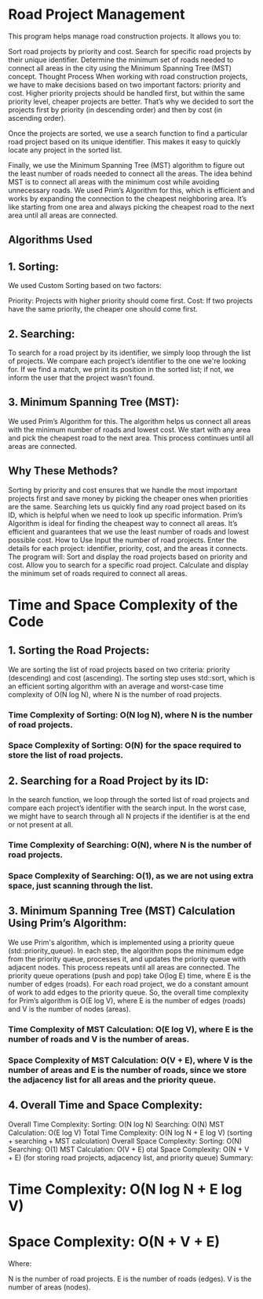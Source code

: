 # Road Project Management
This program helps manage road construction projects. It allows you to:

Sort road projects by priority and cost.
Search for specific road projects by their unique identifier.
Determine the minimum set of roads needed to connect all areas in the city using the Minimum Spanning Tree (MST) concept.
Thought Process
When working with road construction projects, we have to make decisions based on two important factors: priority and cost. Higher priority projects should be handled first, but within the same priority level, cheaper projects are better. That’s why we decided to sort the projects first by priority (in descending order) and then by cost (in ascending order).

Once the projects are sorted, we use a search function to find a particular road project based on its unique identifier. This makes it easy to quickly locate any project in the sorted list.

Finally, we use the Minimum Spanning Tree (MST) algorithm to figure out the least number of roads needed to connect all the areas. The idea behind MST is to connect all areas with the minimum cost while avoiding unnecessary roads. We used Prim’s Algorithm for this, which is efficient and works by expanding the connection to the cheapest neighboring area. It’s like starting from one area and always picking the cheapest road to the next area until all areas are connected.

## Algorithms Used
## 1. Sorting:
We used Custom Sorting based on two factors:

Priority: Projects with higher priority should come first.
Cost: If two projects have the same priority, the cheaper one should come first.

## 2. Searching:
To search for a road project by its identifier, we simply loop through the list of projects. We compare each project’s identifier to the one we're looking for. If we find a match, we print its position in the sorted list; if not, we inform the user that the project wasn’t found.

## 3. Minimum Spanning Tree (MST):
We used Prim’s Algorithm for this. The algorithm helps us connect all areas with the minimum number of roads and lowest cost. We start with any area and pick the cheapest road to the next area. This process continues until all areas are connected.

## Why These Methods?
Sorting by priority and cost ensures that we handle the most important projects first and save money by picking the cheaper ones when priorities are the same.
Searching lets us quickly find any road project based on its ID, which is helpful when we need to look up specific information.
Prim’s Algorithm is ideal for finding the cheapest way to connect all areas. It’s efficient and guarantees that we use the least number of roads and lowest possible cost.
How to Use
Input the number of road projects.
Enter the details for each project: identifier, priority, cost, and the areas it connects.
The program will:
Sort and display the road projects based on priority and cost.
Allow you to search for a specific road project.
Calculate and display the minimum set of roads required to connect all areas.

# Time and Space Complexity of the Code
## 1. Sorting the Road Projects:
We are sorting the list of road projects based on two criteria: priority (descending) and cost (ascending).
The sorting step uses std::sort, which is an efficient sorting algorithm with an average and worst-case time complexity of O(N log N), where N is the number of road projects.
### Time Complexity of Sorting: O(N log N), where N is the number of road projects.
### Space Complexity of Sorting: O(N) for the space required to store the list of road projects.

## 2. Searching for a Road Project by its ID:
In the search function, we loop through the sorted list of road projects and compare each project’s identifier with the search input.
In the worst case, we might have to search through all N projects if the identifier is at the end or not present at all.
### Time Complexity of Searching: O(N), where N is the number of road projects.
### Space Complexity of Searching: O(1), as we are not using extra space, just scanning through the list.

## 3. Minimum Spanning Tree (MST) Calculation Using Prim’s Algorithm:
We use Prim's algorithm, which is implemented using a priority queue (std::priority_queue).
In each step, the algorithm pops the minimum edge from the priority queue, processes it, and updates the priority queue with adjacent nodes. This process repeats until all areas are connected.
The priority queue operations (push and pop) take O(log E) time, where E is the number of edges (roads).
For each road project, we do a constant amount of work to add edges to the priority queue. So, the overall time complexity for Prim’s algorithm is O(E log V), where E is the number of edges (roads) and V is the number of nodes (areas).
### Time Complexity of MST Calculation: O(E log V), where E is the number of roads and V is the number of areas.
### Space Complexity of MST Calculation: O(V + E), where V is the number of areas and E is the number of roads, since we store the adjacency list for all areas and the priority queue.

## 4. Overall Time and Space Complexity:
Overall Time Complexity:
Sorting: O(N log N)
Searching: O(N)
MST Calculation: O(E log V)
Total Time Complexity: O(N log N + E log V) (sorting + searching + MST calculation)
Overall Space Complexity:
Sorting: O(N)
Searching: O(1)
MST Calculation: O(V + E)
otal Space Complexity: O(N + V + E) (for storing road projects, adjacency list, and priority queue)
Summary:
# Time Complexity: O(N log N + E log V)
# Space Complexity: O(N + V + E)
Where:

N is the number of road projects.
E is the number of roads (edges).
V is the number of areas (nodes).


